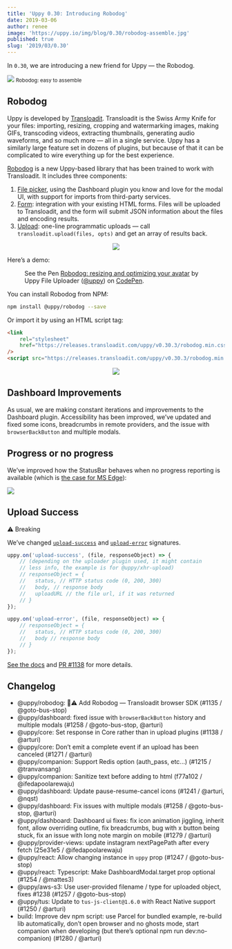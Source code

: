 ```yaml
---
title: 'Uppy 0.30: Introducing Robodog'
date: 2019-03-06
author: renee
image: 'https://uppy.io/img/blog/0.30/robodog-assemble.jpg'
published: true
slug: '2019/03/0.30'
---
```


In `0.30`, we are introducing a new friend for Uppy — the Robodog.

<img src="/img/blog/0.30/robodog-assemble.jpg" />
<small>Robodog: easy to assemble</small>

<!--truncate-->

## Robodog

Uppy is developed by [Transloadit](https://transloadit.com). Transloadit is the
Swiss Army Knife for your files: importing, resizing, cropping and watermarking
images, making GIFs, transcoding videos, extracting thumbnails, generating audio
waveforms, and so much more — all in a single service. Uppy has a similarly
large feature set in dozens of plugins, but because of that it can be
complicated to wire everything up for the best experience.

[Robodog](https://uppy.io/docs/robodog/) is a new Uppy-based library that has
been trained to work with Transloadit. It includes three components:

1. [File picker](https://uppy.io/docs/robodog/picker/), using the Dashboard
   plugin you know and love for the modal UI, with support for imports from
   third-party services.
2. [Form](https://uppy.io/docs/robodog/form/): integration with your existing
   HTML forms. Files will be uploaded to Transloadit, and the form will submit
   JSON information about the files and encoding results.
3. [Upload](https://uppy.io/docs/robodog/upload/): one-line programmatic uploads
   — call `transloadit.upload(files, opts)` and get an array of results back.

<center><img src="https://media.giphy.com/media/Eq7T3GwDAlggE/giphy.gif" /></center>

Here’s a demo:

<figure class="wide">
  <p class="codepen" data-height="600" data-theme-id="light"  data-border-color="#EB2177" data-default-tab="js,result" data-user="uppy" data-slug-hash="gEgPav" style={{height: "600px", boxSizing: "border-box", display: "flex", alignItems: "center", justifyContent: "center", border: "2px solid black", margin: "1em 0", padding: "1em"}} data-pen-title="Robodog: resizing and optimizing your avatar">
    <span>See the Pen <a href="https://codepen.io/uppy/pen/gEgPav/">
    Robodog: resizing and optimizing your avatar</a> by Uppy File Uploader (<a href="https://codepen.io/uppy">@uppy</a>)
    on <a href="https://codepen.io">CodePen</a>.</span>
  </p>
  <script async src="https://static.codepen.io/assets/embed/ei.js"></script>
</figure>

You can install Robodog from NPM:

```sh
npm install @uppy/robodog --save
```

Or import it by using an HTML script tag:

```html
<link
	rel="stylesheet"
	href="https://releases.transloadit.com/uppy/v0.30.3/robodog.min.css"
/>
<script src="https://releases.transloadit.com/uppy/v0.30.3/robodog.min.js"></script>
```

<center><img src="https://media.giphy.com/media/MqGA1Za9ar6lG/giphy.gif" /></center>

## Dashboard Improvements

As usual, we are making constant iterations and improvements to the Dashboard
plugin. Accessibility has been improved, we’ve updated and fixed some icons,
breadcrumbs in remote providers, and the issue with `browserBackButton` and
multiple modals.

## Progress or no progress

We’ve improved how the StatusBar behaves when no progress reporting is available
(which is
[the case for MS Edge](https://github.com/transloadit/uppy/pull/1184)):

<img src="/img/blog/0.30/unknown-progress.gif" />

## Upload Success

⚠️ Breaking

We’ve changed [`upload-success`](https://uppy.io/docs/uppy/#upload-success) and
[`upload-error`](https://uppy.io/docs/uppy/#upload-error) signatures.

```js
uppy.on('upload-success', (file, responseObject) => {
	// (depending on the uploader plugin used, it might contain
	// less info, the example is for @uppy/xhr-upload)
	// responseObject = {
	//   status, // HTTP status code (0, 200, 300)
	//   body, // response body
	//   uploadURL // the file url, if it was returned
	// }
});
```

```js
uppy.on('upload-error', (file, responseObject) => {
	// responseObject = {
	//   status, // HTTP status code (0, 200, 300)
	//   body // response body
	// }
});
```

[See the docs](https://uppy.io/docs/uppy/) and
[PR #1138](https://github.com/transloadit/uppy/pull/1138) for more details.

## Changelog

- @uppy/robodog: 📣⚠️ Add Robodog — Transloadit browser SDK (#1135 /
  @goto-bus-stop)
- @uppy/dashboard: fixed issue with `browserBackButton` history and multiple
  modals (#1258 / @goto-bus-stop, @arturi)
- @uppy/core: Set response in Core rather than in upload plugins (#1138 /
  @arturi)
- @uppy/core: Don’t emit a complete event if an upload has been canceled (#1271
  / @arturi)
- @uppy/companion: Support Redis option (auth_pass, etc...) (#1215 /
  @tranvansang)
- @uppy/companion: Sanitize text before adding to html (f77a102 /
  @ifedapoolarewaju)
- @uppy/dashboard: Update pause-resume-cancel icons (#1241 / @arturi, @nqst)
- @uppy/dashboard: Fix issues with multiple modals (#1258 / @goto-bus-stop,
  @arturi)
- @uppy/dashboard: Dashboard ui fixes: fix icon animation jiggling, inherit
  font, allow overriding outline, fix breadcrumbs, bug with x button being
  stuck, fix an issue with long note margin on mobile (#1279 / @arturi)
- @uppy/provider-views: update instagram nextPagePath after every fetch (25e31e5
  / @ifedapoolarewaju)
- @uppy/react: Allow changing instance in `uppy` prop (#1247 / @goto-bus-stop)
- @uppy/react: Typescript: Make DashboardModal.target prop optional (#1254 /
  @mattes3)
- @uppy/aws-s3: Use user-provided filename / type for uploaded object, fixes
  #1238 (#1257 / @goto-bus-stop)
- @uppy/tus: Update to `tus-js-client@1.6.0` with React Native support (#1250 /
  @arturi)
- build: Improve dev npm script: use Parcel for bundled example, re-build lib
  automatically, don’t open browser and no ghosts mode, start companion when
  developing (but there’s optional npm run dev:no-companion) (#1280 / @arturi)
